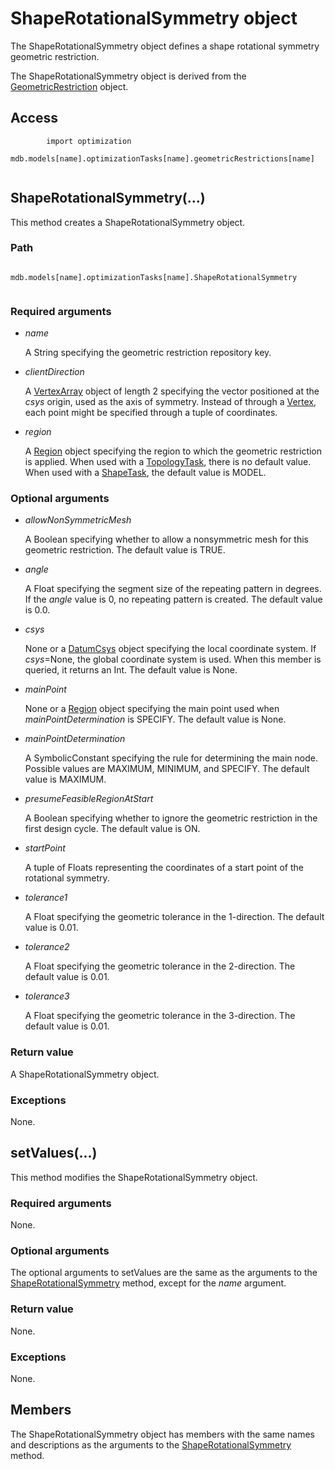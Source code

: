 # ShapeRotationalSymmetry object

The ShapeRotationalSymmetry object defines a shape rotational symmetry geometric restriction.

The ShapeRotationalSymmetry object is derived from the [GeometricRestriction](https://help.3ds.com/2022/english/DSSIMULIA_Established/SIMACAEKERRefMap/simaker-c-geometricrestrictionpyc.htm?ContextScope=all) object.

## Access

```
        import optimization
        mdb.models[name].optimizationTasks[name].geometricRestrictions[name]
      
```

## ShapeRotationalSymmetry(...)



This method creates a ShapeRotationalSymmetry object.



### Path

```
          mdb.models[name].optimizationTasks[name].ShapeRotationalSymmetry
        
```

### Required arguments

- *name*

  A String specifying the geometric restriction repository key.

- *clientDirection*

  A [VertexArray](https://help.3ds.com/2022/english/DSSIMULIA_Established/SIMACAEKERRefMap/simaker-c-vertexpyc.htm?ContextScope=all) object of length 2 specifying the vector positioned at the *csys* origin, used as the axis of symmetry. Instead of through a [Vertex](https://help.3ds.com/2022/english/DSSIMULIA_Established/SIMACAEKERRefMap/simaker-c-vertexpyc.htm?ContextScope=all), each point might be specified through a tuple of coordinates.

- *region*

  A [Region](https://help.3ds.com/2022/english/DSSIMULIA_Established/SIMACAEKERRefMap/simaker-c-regionpyc.htm?ContextScope=all) object specifying the region to which the geometric restriction is applied. When used with a [TopologyTask](https://help.3ds.com/2022/english/DSSIMULIA_Established/SIMACAEKERRefMap/simaker-c-topologytaskpyc.htm?ContextScope=all), there is no default value. When used with a [ShapeTask](https://help.3ds.com/2022/english/DSSIMULIA_Established/SIMACAEKERRefMap/simaker-c-shapetaskpyc.htm?ContextScope=all), the default value is MODEL.

### Optional arguments

- *allowNonSymmetricMesh*

  A Boolean specifying whether to allow a nonsymmetric mesh for this geometric restriction. The default value is TRUE.

- *angle*

  A Float specifying the segment size of the repeating pattern in degrees. If the *angle* value is 0, no repeating pattern is created. The default value is 0.0.

- *csys*

  None or a [DatumCsys](https://help.3ds.com/2022/english/DSSIMULIA_Established/SIMACAEKERRefMap/simaker-c-datumcsyspyc.htm?ContextScope=all) object specifying the local coordinate system. If *csys*=None, the global coordinate system is used. When this member is queried, it returns an Int. The default value is None.

- *mainPoint*

  None or a [Region](https://help.3ds.com/2022/english/DSSIMULIA_Established/SIMACAEKERRefMap/simaker-c-regionpyc.htm?ContextScope=all) object specifying the main point used when *mainPointDetermination* is SPECIFY. The default value is None.

- *mainPointDetermination*

  A SymbolicConstant specifying the rule for determining the main node. Possible values are MAXIMUM, MINIMUM, and SPECIFY. The default value is MAXIMUM.

- *presumeFeasibleRegionAtStart*

  A Boolean specifying whether to ignore the geometric restriction in the first design cycle. The default value is ON.

- *startPoint*

  A tuple of Floats representing the coordinates of a start point of the rotational symmetry.

- *tolerance1*

  A Float specifying the geometric tolerance in the 1-direction. The default value is 0.01.

- *tolerance2*

  A Float specifying the geometric tolerance in the 2-direction. The default value is 0.01.

- *tolerance3*

  A Float specifying the geometric tolerance in the 3-direction. The default value is 0.01.

### Return value

A ShapeRotationalSymmetry object.

### Exceptions

None.



## setValues(...)



This method modifies the ShapeRotationalSymmetry object.



### Required arguments

None.

### Optional arguments

The optional arguments to setValues are the same as the arguments to the [ShapeRotationalSymmetry](https://help.3ds.com/2022/english/DSSIMULIA_Established/SIMACAEKERRefMap/simaker-c-shaperotationalsymmetrypyc.htm?ContextScope=all#simaker-shaperotationalsymmetryshaperotationalsymmetrypyc) method, except for the *name* argument.

### Return value

None.

### Exceptions

None.



## Members

The ShapeRotationalSymmetry object has members with the same names and descriptions as the arguments to the [ShapeRotationalSymmetry](https://help.3ds.com/2022/english/DSSIMULIA_Established/SIMACAEKERRefMap/simaker-c-shaperotationalsymmetrypyc.htm?ContextScope=all#simaker-shaperotationalsymmetryshaperotationalsymmetrypyc) method.